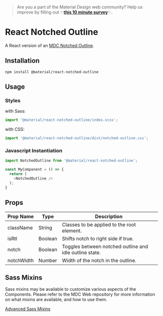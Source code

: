 >  Are you a part of the Material Design web community? Help us improve by filling out ✨**<a href='https://bit.ly/materialwebsurvey'>this 10 minute survey</a>**✨.

# React Notched Outline

A React version of an [MDC Notched Outline](https://github.com/material-components/material-components-web/tree/master/packages/mdc-notched-outline).

## Installation

```
npm install @material/react-notched-outline
```

## Usage

### Styles

with Sass:
```js
import '@material/react-notched-outline/index.scss';
```

with CSS:
```js
import '@material/react-notched-outline/dist/notched-outline.css';
```

### Javascript Instantiation

```js
import NotchedOutline from '@material/react-notched-outline';

const MyComponent = () => {
  return (
    <NotchedOutline />
  );
}
```

## Props

Prop Name | Type | Description
--- | --- | ---
className | String | Classes to be applied to the root element.
isRtl | Boolean | Shifts notch to right side if true.
notch | Boolean | Toggles between notched outline and idle outline state.
notchWidth | Number | Width of the notch in the outline.

## Sass Mixins

Sass mixins may be available to customize various aspects of the Components. Please refer to the
MDC Web repository for more information on what mixins are available, and how to use them.

[Advanced Sass Mixins](https://github.com/material-components/material-components-web/blob/master/packages/mdc-notched-outline/README.md#sass-mixins)
